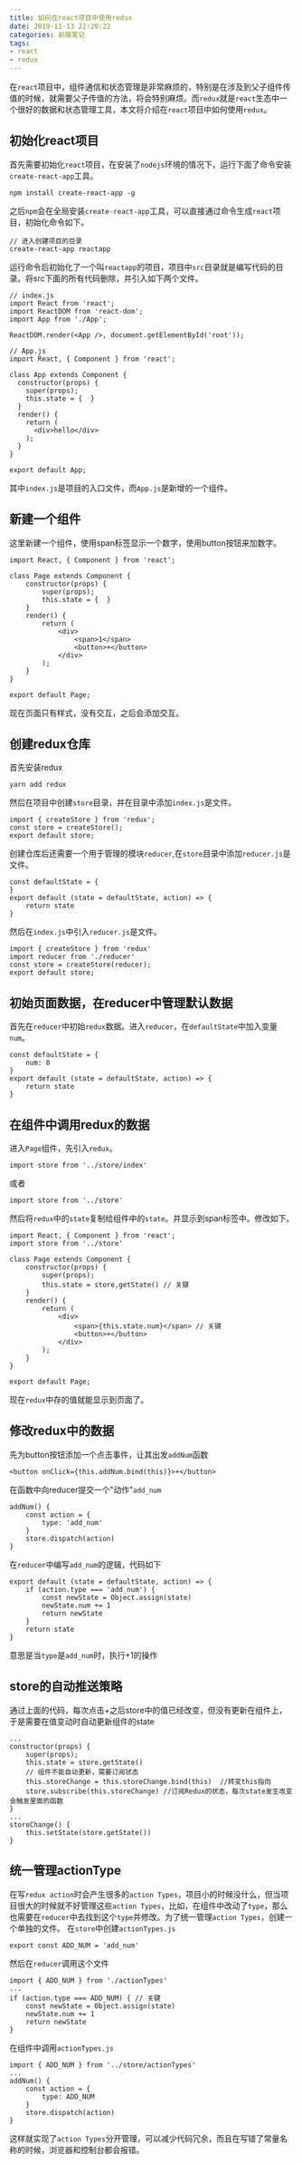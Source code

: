 ```yaml
---
title: 如何在react项目中使用redux
date: 2019-11-13 22:20:22
categories: 前端笔记
tags:
- react
- redux
---
```


在`react`项目中，组件通信和状态管理是非常麻烦的，特别是在涉及到父子组件传值的时候，就需要父子传值的方法，将会特别麻烦。而`redux`就是`react`生态中一个很好的数据和状态管理工具，本文将介绍在`react`项目中如何使用`redux`。

<!-- more -->

## 初始化react项目

首先需要初始化`react`项目，在安装了`nodejs`环境的情况下，运行下面了命令安装`create-react-app`工具。
```
npm install create-react-app -g
```
之后`npm`会在全局安装`create-react-app`工具，可以直接通过命令生成`react`项目，初始化命令如下。
```
// 进入创建项目的目录
create-react-app reactapp
```
运行命令后初始化了一个叫`reactapp`的项目，项目中`src`目录就是编写代码的目录。将src下面的所有代码删除，并引入如下两个文件。
```
// index.js
import React from 'react';
import ReactDOM from 'react-dom';
import App from './App';

ReactDOM.render(<App />, document.getElementById('root'));
```
```
// App.js
import React, { Component } from 'react';

class App extends Component {
  constructor(props) {
    super(props);
    this.state = {  }
  }
  render() { 
    return (
      <div>hello</div>
    );
  }
}
 
export default App;
```
其中`index.js`是项目的入口文件，而`App.js`是新增的一个组件。

## 新建一个组件

这里新建一个组件，使用span标签显示一个数字，使用button按钮来加数字。
```
import React, { Component } from 'react';

class Page extends Component {
    constructor(props) {
        super(props);
        this.state = {  }
    }
    render() { 
        return (
            <div>
                <span>1</span>
                <button>+</button>
            </div>
        );
    }
}
 
export default Page;
```
现在页面只有样式，没有交互，之后会添加交互。

## 创建redux仓库

首先安装redux
```
yarn add redux
```
然后在项目中创建`store`目录，并在目录中添加`index.js`是文件。
```
import { createStore } from 'redux';
const store = createStore();
export default store;
```
创建仓库后还需要一个用于管理的模块`reducer`,在`store`目录中添加`reducer.js`是文件。
```
const defaultState = {
}
export default (state = defaultState, action) => {
    return state
}
```
然后在`index.js`中引入`reducer.js`是文件。
```
import { createStore } from 'redux'
import reducer from './reducer'
const store = createStore(reducer);
export default store;
```
## 初始页面数据，在reducer中管理默认数据

首先在`reducer`中初始`redux`数据。进入`reducer`，在`defaultState`中加入变量`num`。
```
const defaultState = {
    num: 0
}
export default (state = defaultState, action) => {
    return state
}
```

## 在组件中调用redux的数据

进入`Page`组件，先引入`redux`。
```
import store from '../store/index'
```
或者
```
import store from '../store'
```
然后将`redux`中的`state`复制给组件中的`state`。并显示到span标签中。修改如下。
```
import React, { Component } from 'react';
import store from '../store'

class Page extends Component {
    constructor(props) {
        super(props);
        this.state = store.getState() // 关键
    }
    render() { 
        return (
            <div>
                <span>{this.state.num}</span> // 关键
                <button>+</button>
            </div>
        );
    }
}
 
export default Page;
```
现在`redux`中存的值就能显示到页面了。

## 修改redux中的数据

先为button按钮添加一个点击事件，让其出发`addNum`函数
```
<button onClick={this.addNum.bind(this)}>+</button>
```
在函数中向reducer提交一个"动作"`add_num`
```
addNum() {
    const action = {
        type: 'add_num'
    }
    store.dispatch(action)
}
```
在`reducer`中编写`add_num`的逻辑，代码如下
```
export default (state = defaultState, action) => {
    if (action.type === 'add_num') {
        const newState = Object.assign(state)
        newState.num += 1
        return newState
    }
    return state
}
```
意思是当`type`是`add_num`时，执行+1的操作

## store的自动推送策略

通过上面的代码，每次点击+之后store中的值已经改变，但没有更新在组件上，于是需要在值变动时自动更新组件的state

```
...
constructor(props) {
    super(props);
    this.state = store.getState()
    // 组件不能自动更新，需要订阅状态
    this.storeChange = this.storeChange.bind(this)  //转变this指向
    store.subscribe(this.storeChange) //订阅Redux的状态，每次state发生改变会触发里面的函数
}
...
storeChange() {
    this.setState(store.getState())
}
```

## 统一管理actionType

在写`redux action`时会产生很多的`action Types`，项目小的时候没什么，但当项目很大的时候就不好管理这些`action Types`，比如，在组件中改动了`type`，那么也需要在`reducer`中去找到这个`type`并修改。为了统一管理`action Types`，创建一个单独的文件。
在`store`中创建`actionTypes.js`
```
export const ADD_NUM = 'add_num'
```
然后在`reducer`调用这个文件
```
import { ADD_NUM } from './actionTypes'
...
if (action.type === ADD_NUM) { // 关键
    const newState = Object.assign(state)
    newState.num += 1
    return newState
}
```
在组件中调用`actionTypes.js`
```
import { ADD_NUM } from '../store/actionTypes'
...
addNum() {
    const action = {
        type: ADD_NUM
    }
    store.dispatch(action)
}
```
这样就实现了`action Types`分开管理，可以减少代码冗余，而且在写错了常量名称的时候，浏览器和控制台都会报错。
